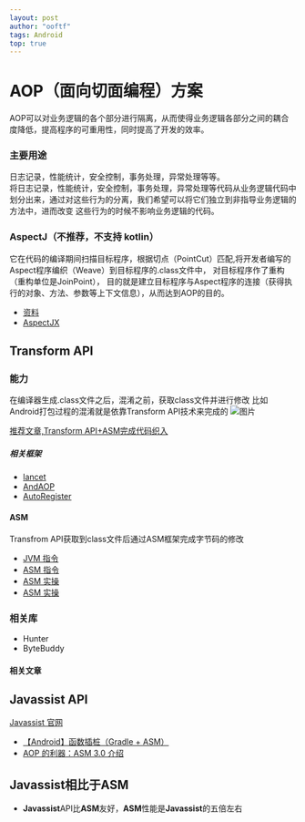 ```yaml
---
layout: post
author: "ooftf"
tags: Android
top: true
---
```


# AOP（面向切面编程）方案
AOP可以对业务逻辑的各个部分进行隔离，从而使得业务逻辑各部分之间的耦合度降低，提高程序的可重用性，同时提高了开发的效率。
### 主要用途
日志记录，性能统计，安全控制，事务处理，异常处理等等。  
将日志记录，性能统计，安全控制，事务处理，异常处理等代码从业务逻辑代码中划分出来，通过对这些行为的分离，我们希望可以将它们独立到非指导业务逻辑的方法中，进而改变
这些行为的时候不影响业务逻辑的代码。

### AspectJ（不推荐，不支持 kotlin）
它在代码的编译期间扫描目标程序，根据切点（PointCut）匹配,将开发者编写的Aspect程序编织（Weave）到目标程序的.class文件中，
对目标程序作了重构（重构单位是JoinPoint），
目的就是建立目标程序与Aspect程序的连接（获得执行的对象、方法、参数等上下文信息），从而达到AOP的目的。

* [资料](https://blog.csdn.net/weelyy/article/details/78987087)
* [AspectJX](https://github.com/HujiangTechnology/gradle_plugin_android_aspectjx)

##  Transform API
### 能力
在编译器生成.class文件之后，混淆之前，获取class文件并进行修改
比如Android打包过程的混淆就是依靠Transform API技术来完成的
![图片](https://oscimg.oschina.net/oscnet/86f8adb0-8713-4349-b2f7-384fcf81a64b.png)

[推荐文章,Transform API+ASM完成代码织入](https://my.oschina.net/u/4568043/blog/4521743)
##### 相关框架
* [lancet](https://github.com/eleme/lancet)
* [AndAOP](https://github.com/luckybilly/AndAOP)
* [AutoRegister](https://github.com/luckybilly/AutoRegister)

#### ASM
Transfrom API获取到class文件后通过ASM框架完成字节码的修改
* [JVM 指令](https://blog.csdn.net/tanggao1314/article/details/53260891)
* [ASM 指令](https://www.jianshu.com/p/d8c2ada6e82f)
* [ASM 实操](https://segmentfault.com/a/1190000022403863)
* [ASM 实操](https://blog.csdn.net/fedorafrog/article/details/104538652/)

### 相关库
* Hunter
* ByteBuddy

#### 相关文章
## Javassist API

[Javassist 官网](http://www.javassist.org)

* [【Android】函数插桩（Gradle + ASM）](https://www.jianshu.com/p/16ed4d233fd1)
* [AOP 的利器：ASM 3.0 介绍](https://developer.ibm.com/zh/articles/j-lo-asm30/)

## Javassist相比于ASM
* **Javassist**API比**ASM**友好，**ASM**性能是**Javassist**的五倍左右



